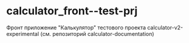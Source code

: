 # calculator_front--test-prj
Фронт приложение "Калькулятор" тестового проекта calculator-v2-experimental (см. репозиторий calculator-documentation)
